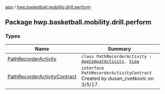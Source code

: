 [app](../index.md) / [hwp.basketball.mobility.drill.perform](.)

## Package hwp.basketball.mobility.drill.perform

### Types

| Name | Summary |
|---|---|
| [PathRecorderActivity](-path-recorder-activity/index.md) | `class PathRecorderActivity : `[`AppCompatActivity`](https://developer.android.com/reference/android/support/v7/app/AppCompatActivity.html)`, `[`View`](-path-recorder-activity-contract/-view/index.md) |
| [PathRecorderActivityContract](-path-recorder-activity-contract/index.md) | `interface PathRecorderActivityContract`<br>Created by dusan_cvetkovic on 3/5/17. |
